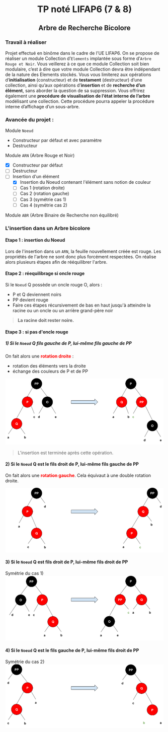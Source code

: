# <div style="text-align:center">TP noté LIFAP6 (7 & 8) </div>
## <div style="text-align:center">Arbre de Recherche Bicolore</div>

### Travail à réaliser

Projet effectué en binôme dans le cadre de l'UE LIFAP6.
On se propose de réaliser un module Collection d’`Elements` implantée sous forme d’`Arbre Rouge et Noir`. Vous veillerez à ce que ce module Collection soit bien modulaire, c’est à dire que votre module Collection devra être indépendant de la nature des Elements stockés. Vous vous limiterez aux opérations d’**initialisation** (constructeur) et de **testament** (destructeur) d’une collection, ainsi qu’aux opérations d’**insertion** et de **recherche d’un élément**, sans aborder la question de sa suppression. Vous offrirez également une **procédure de visualisation de l’état interne de l’arbre** modélisant une collection. Cette procédure pourra appeler la procédure interne d’affichage d’un sous-arbre.

### Avancée du projet :

Module `Noeud`
- Constructeur par défaut et avec paramètre
- Destructeur
  
Module `ARN` (Arbre Rouge et Noir)
- [X] Constructeur par défaut 
- [ ] Destructeur
- [ ] Insertion d'un élément
  - [X] Insertion du Noeud contenant l'élément sans notion de couleur
  - [ ] Cas 1 (rotation droite)
  - [ ] Cas 2 (rotation gauche)
  - [ ] Cas 3 (symétrie cas 1)
  - [ ] Cas 4 (symétrie cas 2)

Module `ABR` (Arbre Binaire de Recherche non équilibré)


### L'insertion dans un Arbre bicolore

#### Etape 1 : insertion du Noeud
Lors de l'insertion dans un `ARN`, la feuille nouvellement créée est rouge.
Les propriétés de l'arbre ne sont donc plus forcément respectées. 
On réalise alors plusieurs étapes afin de rééquilibrer l'arbre.

#### Etape 2 : réequilibrage si oncle rouge
Si le `Noeud` Q possède un oncle rouge O, alors : 
- P et Q deviennent noirs 
- PP devient rouge
- Faire ces étapes récursivement de bas en haut jusqu'à atteindre la racine ou un oncle ou un arrière grand-père noir

> **La racine doit rester noire.</div>**

#### Etape 3 : si pas d'oncle rouge

##### 1)  Si le `Noeud` **Q** fils gauche de **P**, lui-même fils gauche de **PP**
On fait alors une **<span style="color:red">rotation droite<span>** :  
- rotation des éléments vers la droite 
- échange des couleurs de P et de PP

![rotation droite](./img/rotation_droite.png)

> L'insertion est terminée après cette opération.

#### 2) Si le `Noeud` **Q** est le fils droit de **P**, lui-même fils gauche de **PP**
On fait alors une **<span style="color:red">rotation gauche<span>**. Cela équivaut à une double rotation droite. 

![rotation gauche](img/rotation_gauche.png)    

#### 3) Si le `Noeud` **Q** est fils droit de **P**, lui-même fils droit de **PP**
Symétrie du cas 1)  
![rotation droite symetrique](img/rotation_droite_symetrique.png)

#### 4) Si le `Noeud` **Q** est le fils gauche de **P**, lui-même fils droit de **PP**
Symétrie du cas 2)
![rotation gauche symétrique](img/rotation_gauche_symetrique.png)